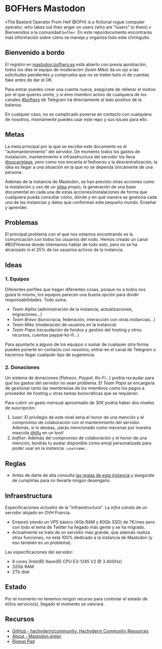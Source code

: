 # BOFHers Mastodon

«The Bastard Operator From Hell (BOFH) is a fictional rogue computer operator, who takes out their anger on users (who are "lusers" to them).» Bienvenidos a la comunidad `bofher`. En este repo/documento encontrarás más información sobre cómo se maneja y organiza todo este chiringuito.

## Bienvenido a bordo

El registro en [mastodon.bofhers.es](https://mastodon.bofhers.es) está abierto con previa aprobación, todos los días el equipo de moderación (*team Mike*) da un ojo a las solicitudes pendientes y comprueba que no se traten bots ni de cuentas fake antes de dar el OK.

Para entrar puedes crear una cuenta nueva, asegúrate de rellenar el motivo por el que quieres unirte, y si eres miembro activo de cualquiera de los canales [#bofhers](https://bofhers.es) de Telegram irá directamente al lado positivo de la balanza.

En cualquier caso, no es complicado ponerse en contacto con cualquiera de nosotros, mismamente puedes usar este repo y sus issues para ello.

## Metas

La meta principal por la que se escribe este documento es el "automantenimiento" del servidor. De momento todos los gastos de instalación, mantenimiento e infraestructura del servidor los lleva [@oscarmlage](https://mastodon.bofhers.es/@oscarmlage), pero como nos encanta el fediverso y la descentralización, la idea es llegar a una situación en la que no se dependa únicamente de una persona.

Además de la instancia de Mastodon, se han previsto otras acciones como la instalación y uso de un [gitea](https://gitea.com) propio, la generación de una base documental en cada una de estas acciones/instalaciones de forma que cualquiera pueda consultar cómo, dónde y en qué manera se gestiona cada una de las instancias y datos que conforman este pequeño mundo. Enseñar y aprender.

## Problemas

El principal problema con el que nos estamos encontrando es la comunicación con todos los usuarios del nodo. Hemos creado un canal #BOFHverse donde intentamos hablar de todo esto, pero no se ha alcanzado ni el 25% de los usuarios activos de la instancia.

## Ideas

### 1. Equipos

Diferentes perfiles que hagan diferentes cosas, porque no a todos nos gusta lo mismo,        los equipos parecen una buena opción para dividir responsabilidades. Todo suma.

- *Team Alpha* (administración de la instancia, actualizaciones, migraciones...)
- *Team Bravo* (burocracia, federación, interacción con otras instancias...)
- *Team Mike* (moderación de usuarios en la instancia)
- *Team Papa* (recaudación de fondos y gestión del  hosting y otros recursos, cuentas paypal-ko-fi...)

Para apuntarte a alguno de los equipos o sumar de cualquier otra forma puedes ponerte en contacto con nosotros, entrar en el canal de Telegram o hacernos llegar cualquier tipo de sugerencia.

### 2. Donaciones

Un sistema de donaciones (*Patreon*, *Paypal*, *Ko-Fi*...) podría recaudar para que los gastos del servidor no sean problema. El *Team Papa* se encargaría de gestionar tanto las membresías de los miembros como los pagos a proveedor de hosting u otras tareas burocráticas que se requieran.

Para cubrir un gasto mensual aproximado de 30€ podría haber dos niveles de suscripción:

1. *luser*: El privilegio de este nivel sería el honor de una mención y el compromiso de colaboración con el mantenimiento del servidor. Además, si lo deseas, ¡serás mencionado como mecenas por nuestra mascota [@tifu](https://mastodon.bofhers.es/@tifu) en un toot!
2. *bofher*: Además del compromiso de colaboración y el honor de una mención, tendrás tu avatar disponible como emoji personalizado para poder usar en la instancia `:username:`.

## Reglas

- Antes de darte de alta consulta [las reglas de esta instancia](https://mastodon.bofhers.es/about) y asegúrate de cumplirlas para no llevarte ningún desengaño.

## Infraestructura

Especificaciones *actuales* de la "infraestructura". La *infra* consta de un servidor alojado en OVH Francia.

- Empezó siendo un VPS básico (4Gb RAM y 60Gb SSD) de 7€/mes pero con todo el tema de Twitter ha llegado más gente y se ha migrado.
- Actualmente se trata de un servidor más grande, que además realiza otras funciones, no está 100% dedicado a la instancia de Mastodon (y eso también es un problema).

Las especificaciones del servidor:

-   8 cores (Intel(R) Xeon(R) CPU E3-1245 V2 @ 3.40GHz)
-   32Gb RAM
-   2Tb disk


## Estado

Por el momento no tenemos ningún recurso para controlar el estado de el/los servicio(s), llegado el momento se valorará.

## Recursos

- [GitHub - hachyderm/community: Hachyderm Community Resources](https://github.com/hachyderm/community)
- [About - Mastodon.green](https://mastodon.green/about)
- [Riseup Pad](https://pad.riseup.net/p/NmQ6UX0BjVLsuJ0j3OxN-keep)
